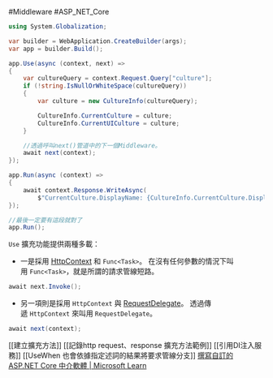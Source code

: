 #Middleware #ASP_NET_Core 
```C#
using System.Globalization;

var builder = WebApplication.CreateBuilder(args);
var app = builder.Build();

app.Use(async (context, next) =>
{
    var cultureQuery = context.Request.Query["culture"];
    if (!string.IsNullOrWhiteSpace(cultureQuery))
    {
        var culture = new CultureInfo(cultureQuery);

        CultureInfo.CurrentCulture = culture;
        CultureInfo.CurrentUICulture = culture;
    }

	//透過呼叫next()管道中的下一個Middleware。
    await next(context);
});

app.Run(async (context) =>
{
    await context.Response.WriteAsync(
        $"CurrentCulture.DisplayName: {CultureInfo.CurrentCulture.DisplayName}");
});

//最後一定要有這段就對了
app.Run();
```

`Use` 擴充功能提供兩種多載：

- 一是採用 [HttpContext](https://learn.microsoft.com/zh-tw/dotnet/api/microsoft.aspnetcore.http.httpcontext) 和 `Func<Task>`。 在沒有任何參數的情況下叫用 `Func<Task>`，就是所謂的請求管線短路。
```C#
await next.Invoke();
```

- 另一項則是採用 `HttpContext` 與 [RequestDelegate](https://learn.microsoft.com/zh-tw/dotnet/api/microsoft.aspnetcore.http.requestdelegate)。 透過傳遞 `HttpContext` 來叫用 `RequestDelegate`。
```C#
await next(context);
```

[[建立擴充方法]]
[[記錄http request、response 擴充方法範例]]
[[引用DI注入服務]]
[[UseWhen 也會依據指定述詞的結果將要求管線分支]]
[撰寫自訂的 ASP.NET Core 中介軟體 | Microsoft Learn](https://learn.microsoft.com/zh-tw/aspnet/core/fundamentals/middleware/write?view=aspnetcore-6.0)
